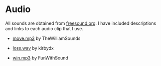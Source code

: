 # Audio

All sounds are obtained from [freesound.org](https://freesound.org/). I have included descriptions and links to each audio clip that I use.

- [move.mp3](https://freesound.org/people/TheWilliamSounds/sounds/686557/) by TheWilliamSounds

- [loss.wav](https://freesound.org/people/kirbydx/sounds/175409/) by kirbydx

- [win.mp3](https://freesound.org/people/FunWithSound/sounds/456966/) by FunWithSound